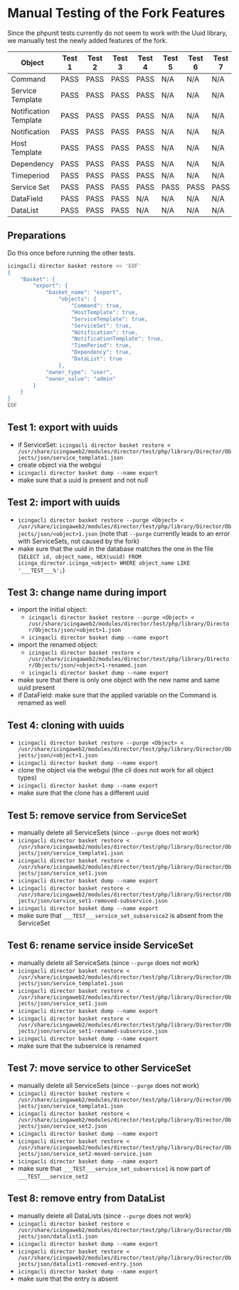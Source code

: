 # Manual Testing of the Fork Features

Since the phpunit tests currently do not seem to work with the Uuid library, we manually test the newly added features of the fork.

| Object                | Test 1 | Test 2 | Test 3 | Test 4 | Test 5 | Test 6 | Test 7 | Test 8 |
| ---                   | ---    | ---    | ---    | ---    | ---    | ---    | ---    | ---    |
| Command               | PASS   | PASS   | PASS   | PASS   | N/A    | N/A    | N/A    | N/A    |
| Service Template      | PASS   | PASS   | PASS   | PASS   | N/A    | N/A    | N/A    | N/A    |
| Notification Template | PASS   | PASS   | PASS   | PASS   | N/A    | N/A    | N/A    | N/A    |
| Notification          | PASS   | PASS   | PASS   | PASS   | N/A    | N/A    | N/A    | N/A    |
| Host Template         | PASS   | PASS   | PASS   | PASS   | N/A    | N/A    | N/A    | N/A    |
| Dependency            | PASS   | PASS   | PASS   | PASS   | N/A    | N/A    | N/A    | N/A    |
| Timeperiod            | PASS   | PASS   | PASS   | PASS   | N/A    | N/A    | N/A    | N/A    |
| Service Set           | PASS   | PASS   | PASS   | PASS   | PASS   | PASS   | PASS   | N/A    |
| DataField             | PASS   | PASS   | PASS   | N/A    | N/A    | N/A    | N/A    | N/A    |
| DataList              | PASS   | PASS   | PASS   | N/A    | N/A    | N/A    | N/A    | PASS   |


## Preparations
Do this once before running the other tests.

```bash
icingacli director basket restore << 'EOF'
{
    "Basket": {
        "export": {
            "basket_name": "export",
                "objects": {
                    "Command": true,
                    "HostTemplate": true,
                    "ServiceTemplate": true,
                    "ServiceSet": true,
                    "Notification": true,
                    "NotificationTemplate": true,
                    "TimePeriod": true,
                    "Dependency": true,
                    "DataList": true
                },
            "owner_type": "user",
            "owner_value": "admin"
        }
    }
}
EOF
```


## Test 1: export with uuids
* if ServiceSet: `icingacli director basket restore < /usr/share/icingaweb2/modules/director/test/php/library/Director/Objects/json/service_template1.json`
* create object via the webgui
* `icingacli director basket dump --name export`
* make sure that a uuid is present and not null


## Test 2: import with uuids
* `icingacli director basket restore --purge <Object> < /usr/share/icingaweb2/modules/director/test/php/library/Director/Objects/json/<object>1.json` (note that `--purge` currently leads to an error with ServiceSets, not caused by the fork)
* make sure that the uuid in the database matches the one in the file (`SELECT id, object_name, HEX(uuid) FROM icinga_director.icinga_<object> WHERE object_name LIKE '___TEST___%';`)


## Test 3: change name during import
* import the initial object:
    * `icingacli director basket restore --purge <Object> < /usr/share/icingaweb2/modules/director/test/php/library/Director/Objects/json/<object>1.json`
    * `icingacli director basket dump --name export`
* import the renamed object:
    * `icingacli director basket restore < /usr/share/icingaweb2/modules/director/test/php/library/Director/Objects/json/<object>1-renamed.json`
    * `icingacli director basket dump --name export`
* make sure that there is only one object with the new name and same uuid present
* if DataField: make sure that the applied variable on the Command is renamed as well


## Test 4: cloning with uuids
* `icingacli director basket restore --purge <Object> < /usr/share/icingaweb2/modules/director/test/php/library/Director/Objects/json/<object>1.json`
* `icingacli director basket dump --name export`
* clone the object via the webgui (the cli does not work for all object types)
* `icingacli director basket dump --name export`
* make sure that the clone has a different uuid


## Test 5: remove service from ServiceSet
* manually delete all ServiceSets (since `--purge` does not work)
* `icingacli director basket restore < /usr/share/icingaweb2/modules/director/test/php/library/Director/Objects/json/service_template1.json`
* `icingacli director basket restore < /usr/share/icingaweb2/modules/director/test/php/library/Director/Objects/json/service_set1.json`
* `icingacli director basket dump --name export`
* `icingacli director basket restore < /usr/share/icingaweb2/modules/director/test/php/library/Director/Objects/json/service_set1-removed-subservice.json`
* `icingacli director basket dump --name export`
* make sure that `___TEST___service_set_subservice2` is absent from the ServiceSet


## Test 6: rename service inside ServiceSet
* manually delete all ServiceSets (since `--purge` does not work)
* `icingacli director basket restore < /usr/share/icingaweb2/modules/director/test/php/library/Director/Objects/json/service_template1.json`
* `icingacli director basket restore < /usr/share/icingaweb2/modules/director/test/php/library/Director/Objects/json/service_set1.json`
* `icingacli director basket dump --name export`
* `icingacli director basket restore < /usr/share/icingaweb2/modules/director/test/php/library/Director/Objects/json/service_set1-renamed-subservice.json`
* `icingacli director basket dump --name export`
* make sure that the subservice is renamed

## Test 7: move service to other ServiceSet
* manually delete all ServiceSets (since `--purge` does not work)
* `icingacli director basket restore < /usr/share/icingaweb2/modules/director/test/php/library/Director/Objects/json/service_template1.json`
* `icingacli director basket restore < /usr/share/icingaweb2/modules/director/test/php/library/Director/Objects/json/service_set2.json`
* `icingacli director basket dump --name export`
* `icingacli director basket restore < /usr/share/icingaweb2/modules/director/test/php/library/Director/Objects/json/service_set2-moved-service.json`
* `icingacli director basket dump --name export`
* make sure that `___TEST___service_set_subservice1` is now part of `___TEST___service_set2`

## Test 8: remove entry from DataList
* manually delete all DataLists (since `--purge` does not work)
* `icingacli director basket restore < /usr/share/icingaweb2/modules/director/test/php/library/Director/Objects/json/datalist1.json`
* `icingacli director basket dump --name export`
* `icingacli director basket restore < /usr/share/icingaweb2/modules/director/test/php/library/Director/Objects/json/datalist1-removed-entry.json`
* `icingacli director basket dump --name export`
* make sure that the entry is absent
